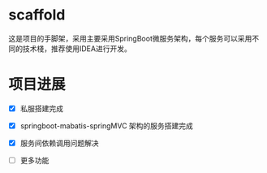 # scaffold
这是项目的手脚架，采用主要采用SpringBoot微服务架构，每个服务可以采用不同的技术棧，推荐使用IDEA进行开发。

# 项目进展
* [x] 私服搭建完成
* [x] springboot-mabatis-springMVC 架构的服务搭建完成
* [x] 服务间依赖调用问题解决
* [ ] 更多功能

